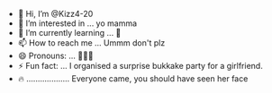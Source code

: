 - 👋 Hi, I’m @Kizz4-20
- 👀 I’m interested in ... yo mamma
- 🌱 I’m currently learning ... 🤖
- 📫 How to reach me ... Ummm don't plz
- 😄 Pronouns: ... 🖕😎🖕
- ⚡ Fun fact: ... I organised a surprise bukkake party for a girlfriend.
- 🔥 ................... Everyone came, you should have seen her face

<!---
Kizz4-20/Kizz4-20 is a ✨ special ✨ repository because its `README.md` (this file) appears on your GitHub profile.
You can click the Preview link to take a look at your changes.
--->
